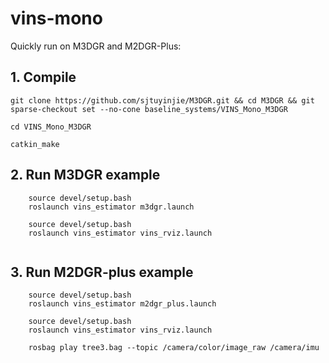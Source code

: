 # vins-mono
Quickly run on M3DGR and M2DGR-Plus:

## 1. Compile
```
git clone https://github.com/sjtuyinjie/M3DGR.git && cd M3DGR && git sparse-checkout set --no-cone baseline_systems/VINS_Mono_M3DGR

cd VINS_Mono_M3DGR

catkin_make
```
## 2. Run M3DGR example
```
    source devel/setup.bash
    roslaunch vins_estimator m3dgr.launch 
    
    source devel/setup.bash
    roslaunch vins_estimator vins_rviz.launch
    
```
## 3. Run M2DGR-plus example
```
    source devel/setup.bash
    roslaunch vins_estimator m2dgr_plus.launch 
    
    source devel/setup.bash
    roslaunch vins_estimator vins_rviz.launch
    
    rosbag play tree3.bag --topic /camera/color/image_raw /camera/imu 
```
